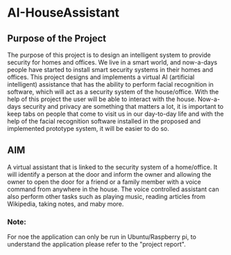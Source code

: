 # AI-HouseAssistant
## Purpose of the Project
The purpose of this project is to design an intelligent system to provide security for homes and offices. We live in a smart world, and now-a-days people have started to install smart security systems in their homes and offices. This project designs and implements a virtual AI (artificial intelligent) assistance that has the ability to perform facial recognition in software, which will act as a security system of the house/office. With the help of this project the user will be able to interact with the house. Now-a-days security and privacy are something that matters a lot, it is important to keep tabs on people that come to visit us in our day-to-day life and with the help of the facial recognition software installed in the proposed and implemented prototype system, it will be easier to do so.

## AIM
A virtual assistant that is linked to the security system of a home/office. It will identify a person at the door and inform the owner and allowing the owner to open the door for a friend or a family member with a voice command from anywhere in the house. The voice controlled assistant can also perform other tasks such as playing music, reading articles from Wikipedia, taking notes, and maby more.

### Note:
For noe the application can only be run in Ubuntu/Raspberry pi, to understand the application please refer to the "project report".
